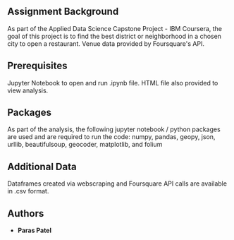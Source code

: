 ## Assignment Background

As part of the Applied Data Science Capstone Project - IBM Coursera, the goal of this project is to find the best district or neighborhood in a chosen city to open a restaurant. Venue data provided by Foursquare's API. 

## Prerequisites 

Jupyter Notebook to open and run .ipynb file. HTML file also provided to view analysis.

## Packages

As part of the analysis, the following jupyter notebook / python packages are used and are required to run the code: numpy, pandas, geopy, json, urllib, beautifulsoup, geocoder, matplotlib, and folium

## Additional Data

Dataframes created via webscraping and Foursquare API calls are available in .csv format.

## Authors

* **Paras Patel**
